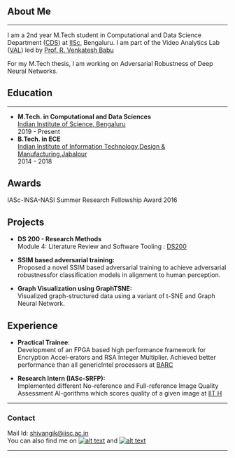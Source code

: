 ## About Me
---
I am a 2nd year M.Tech student in Computational and Data Science Department ([CDS](http://cds.iisc.ac.in)) at [IISc](https://iisc.ac.in), Bengaluru. I am part of the Video Analytics Lab ([VAL](http://val.serc.iisc.ernet.in/valweb/index.html)) led by [Prof. R. Venkatesh Babu](http://cds.iisc.ac.in/faculty/venky/)

For my M.Tech thesis, I am working on Adversarial Robustness of Deep Neural Networks. 

## Education
---
  - __M.Tech. in Computational and Data Sciences__ \
    [Indian Institute of Science, Bengaluru](https://iisc.ac.in/) \
    2019 - Present
  - __B.Tech. in ECE__ \
    [Indian Institute of Information Technology,Design & Manufacturing,Jabalpur](https://www.iiitdmj.ac.in/) \
    2014 - 2018

## Awards
  IASc-INSA-NASI Summer Research Fellowship Award 2016


## Projects 
  - __DS 200 - Research Methods__ \
  Module 4: Literature Review and Software Tooling : [DS200](https://github.com/shivangikhare5/ds200)

  - __SSIM based adversarial training:__ \
  Proposed a novel SSIM based adversarial training to achieve adversarial robustnessfor classification models in alignment to human perception.

  - __Graph Visualization using GraphTSNE:__ \
  Visualized graph-structured data using a variant of t-SNE and Graph Neural Network.

## Experience 
  - __Practical Trainee__: \
  Development of an FPGA based high performance framework for Encryption Accel-erators and RSA Integer Multiplier.  Achieved better performance than all genericIntel processors at [BARC](http://barc.gov.in/)

  - __Research Intern (IASc-SRFP):__ \
  Implemented different No-reference and Full-reference Image Quality Assessment Al-gorithms which scores quality of a given image at [IIT H](https://iith.ac.in/)

___
### Contact
Mail Id: [shivangik@iisc.ac.in](mailto:shivangik@iisc.ac.in) \
You can also find me on [![alt text][3.1]][1] and [![alt text][2.1]][2]


<!-- links to social media icons -->
<!-- no need to change these -->

<!-- icons with padding -->

[1.1]: http://i.imgur.com/tXSoThF.png (twitter icon with padding)
[2.1]: https://i.stack.imgur.com/gVE0j.png (linkedin)
[3.1]: https://i.stack.imgur.com/tskMh.png (github icon with padding)

<!-- icons without padding -->

[1.2]: http://i.imgur.com/wWzX9uB.png (twitter icon without padding)
[3.2]: http://i.imgur.com/9I6NRUm.png (github icon without padding)


<!-- links to your social media accounts -->
<!-- update these accordingly -->

[1]: https://github.com/shivangikhare5
[2]: https://www.linkedin.com/in/shivangi-khare/


---
